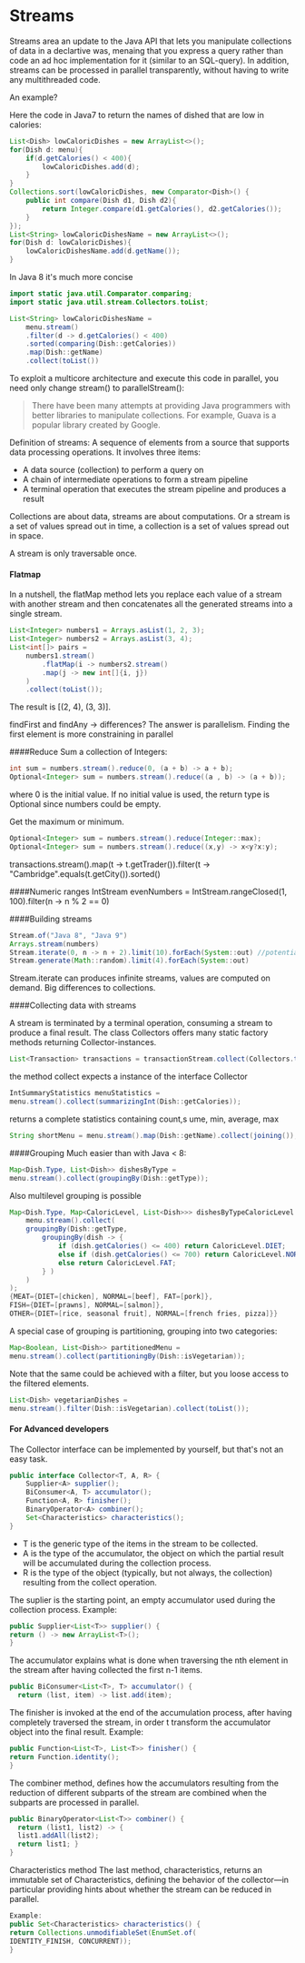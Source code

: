 # Streams

Streams area an update to the Java API that lets you manipulate collections of data in a declartive was, menaing that you express a query rather than code an ad hoc implementation for it (similar to an SQL-query).
In addition, streams can be processed in parallel transparently, without having to write any multithreaded code.

An example?

Here the code in Java7 to return the names of dished that are low in calories:
```java
List<Dish> lowCaloricDishes = new ArrayList<>();
for(Dish d: menu){
    if(d.getCalories() < 400){
        lowCaloricDishes.add(d);
    }
}
Collections.sort(lowCaloricDishes, new Comparator<Dish>() {
    public int compare(Dish d1, Dish d2){
        return Integer.compare(d1.getCalories(), d2.getCalories());
    }
});
List<String> lowCaloricDishesName = new ArrayList<>();
for(Dish d: lowCaloricDishes){
    lowCaloricDishesName.add(d.getName());
}
```

In Java 8 it's much more concise
```java
import static java.util.Comparator.comparing;
import static java.util.stream.Collectors.toList;

List<String> lowCaloricDishesName =
    menu.stream()
    .filter(d -> d.getCalories() < 400)
    .sorted(comparing(Dish::getCalories))
    .map(Dish::getName)
    .collect(toList())
```    
    
To exploit a multicore architecture and execute this code in parallel, you need only
change stream() to parallelStream():    


> There have been many attempts at providing Java programmers with better libraries
  to manipulate collections. For example, Guava is a popular library created by Google.

Definition of streams: A sequence of elements from a source that supports data processing operations.
It involves three items:
- A data source (collection) to perform a query on
- A chain of intermediate operations to form a stream pipeline
- A terminal operation that executes the stream pipeline and produces a result

Collections are about data, streams are about computations.
Or a stream is a set of values spread out in time, a collection is a set of values
spread out in space. 

A stream is only traversable once. 


#### Flatmap
In a nutshell, the flatMap method lets you replace each value of a stream with
another stream and then concatenates all the generated streams into a single stream.
```  Java
List<Integer> numbers1 = Arrays.asList(1, 2, 3);
List<Integer> numbers2 = Arrays.asList(3, 4);
List<int[]> pairs =
    numbers1.stream()
        .flatMap(i -> numbers2.stream()
        .map(j -> new int[]{i, j})
    )
    .collect(toList());
```
The result is [(2, 4), (3, 3)].

findFirst and findAny -> differences?
The answer is parallelism.
Finding the first element is more constraining in parallel

####Reduce
Sum a collection of Integers:
```  Java
int sum = numbers.stream().reduce(0, (a + b) -> a + b); 
Optional<Integer> sum = numbers.stream().reduce((a , b) -> (a + b));
```
where 0 is the initial value. If no initial value is used, the return type
is Optional since numbers could be empty. 

Get the maximum or minimum. 
```  Java
Optional<Integer> sum = numbers.stream().reduce(Integer::max);
Optional<Integer> sum = numbers.stream().reduce((x,y) -> x<y?x:y);
```


transactions.stream().map(t -> t.getTrader()).filter(t -> "Cambridge".equals(t.getCity()).sorted()

####Numeric ranges
IntStream evenNumbers = IntStream.rangeClosed(1, 100).filter(n -> n % 2 == 0)

####Building streams
```  Java
Stream.of("Java 8", "Java 9")
Arrays.stream(numbers)
Stream.iterate(0, n -> n + 2).limit(10).forEach(System::out) //potential infinite streams, use limit therefore
Stream.generate(Math::random).limit(4).forEach(System::out)
```
Stream.iterate can produces infinite streams, values are computed on demand. Big differences to collections.

####Collecting data with streams

A stream is terminated by a terminal operation, consuming a stream to produce a final result.
The class Collectors offers many static factory methods returning Collector-instances. 

```  Java
List<Transaction> transactions = transactionStream.collect(Collectors.toList());
```

the method collect expects a instance of the interface Collector
```  Java
IntSummaryStatistics menuStatistics =
menu.stream().collect(summarizingInt(Dish::getCalories));
```
returns a complete statistics containing count,s ume, min, average, max
```  Java
String shortMenu = menu.stream().map(Dish::getName).collect(joining());
```



####Grouping
Much easier than with Java < 8:
```  Java
Map<Dish.Type, List<Dish>> dishesByType =
menu.stream().collect(groupingBy(Dish::getType));
```
Also multilevel grouping is possible
```  Java
Map<Dish.Type, Map<CaloricLevel, List<Dish>>> dishesByTypeCaloricLevel =
    menu.stream().collect(
    groupingBy(Dish::getType,
        groupingBy(dish -> {
            if (dish.getCalories() <= 400) return CaloricLevel.DIET;
            else if (dish.getCalories() <= 700) return CaloricLevel.NORMAL;
            else return CaloricLevel.FAT;
        } )
    )
);
{MEAT={DIET=[chicken], NORMAL=[beef], FAT=[pork]},
FISH={DIET=[prawns], NORMAL=[salmon]},
OTHER={DIET=[rice, seasonal fruit], NORMAL=[french fries, pizza]}}
```

A special case of grouping is partitioning, grouping into two categories:
```  Java
Map<Boolean, List<Dish>> partitionedMenu =
menu.stream().collect(partitioningBy(Dish::isVegetarian));
```
Note that the same could be achieved with a filter, but you loose access to the filtered
elements.
```  Java
List<Dish> vegetarianDishes =
menu.stream().filter(Dish::isVegetarian).collect(toList());
```

#### For Advanced developers
The Collector interface can be implemented by yourself, but that's not an easy task.
```  Java
public interface Collector<T, A, R> {
    Supplier<A> supplier();
    BiConsumer<A, T> accumulator();
    Function<A, R> finisher();
    BinaryOperator<A> combiner();
    Set<Characteristics> characteristics();
}
```
- T is the generic type of the items in the stream to be collected.
- A is the type of the accumulator, the object on which the partial result will be
accumulated during the collection process.
- R is the type of the object (typically, but not always, the collection) resulting
from the collect operation.

The suplier is the starting point, an empty accumulator used during the collection process.
Example:
```  Java
public Supplier<List<T>> supplier() {
return () -> new ArrayList<T>();
}
```
The accumulator explains what is done when traversing the nth element in the stream after having
collected the first n-1 items.
```  Java
public BiConsumer<List<T>, T> accumulator() {
  return (list, item) -> list.add(item);
```

The finisher is invoked at the end of the accumulation process, after having completely traversed
the stream, in order t transform the accumulator object into the final result.
Example:
```  Java
public Function<List<T>, List<T>> finisher() {
return Function.identity();
}
``` 

The combiner method, defines how the accumulators resulting from the reduction of
different subparts of the stream are combined when the subparts are processed in parallel.

```  Java
public BinaryOperator<List<T>> combiner() {
  return (list1, list2) -> {
  list1.addAll(list2);
  return list1; }
}

```

Characteristics method
The last method, characteristics, returns an immutable set of Characteristics,
defining the behavior of the collector—in particular providing hints about whether
the stream can be reduced in parallel.
```  Java
Example:
public Set<Characteristics> characteristics() {
return Collections.unmodifiableSet(EnumSet.of(
IDENTITY_FINISH, CONCURRENT));
}
```